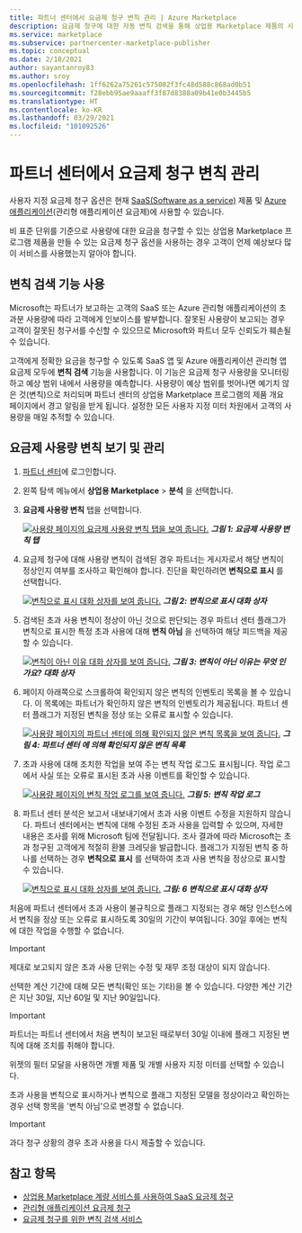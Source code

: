 ```yaml
---
title: 파트너 센터에서 요금제 청구 변칙 관리 | Azure Marketplace
description: 요금제 청구에 대한 자동 변칙 검색을 통해 상업용 Marketplace 제품의 사용 요금이 고객에게 올바르게 청구되도록 하는 방법을 알아봅니다.
ms.service: marketplace
ms.subservice: partnercenter-marketplace-publisher
ms.topic: conceptual
ms.date: 2/18/2021
author: sayantanroy83
ms.author: sroy
ms.openlocfilehash: 1ff6262a75261c575082f3fc48d588c868ad0b51
ms.sourcegitcommit: f28ebb95ae9aaaff3f87d8388a09b41e0b3445b5
ms.translationtype: HT
ms.contentlocale: ko-KR
ms.lasthandoff: 03/29/2021
ms.locfileid: "101092526"
---
```

# <a name="manage-metered-billing-anomalies-in-partner-center"></a>파트너 센터에서 요금제 청구 변칙 관리

사용자 지정 요금제 청구 옵션은 현재 [SaaS(Software as a service)](plan-saas-offer.md) 제품 및 [Azure 애플리케이션](plan-azure-application-offer.md#types-of-plans)(관리형 애플리케이션 요금제)에 사용할 수 있습니다.

비 표준 단위를 기준으로 사용량에 대한 요금을 청구할 수 있는 상업용 Marketplace 프로그램 제품을 만들 수 있는 요금제 청구 옵션을 사용하는 경우 고객이 언제 예상보다 많이 서비스를 사용했는지 알아야 합니다.

## <a name="use-the-anomaly-detection-feature"></a>변칙 검색 기능 사용

Microsoft는 파트너가 보고하는 고객의 SaaS 또는 Azure 관리형 애플리케이션의 초과분 사용량에 따라 고객에게 인보이스를 발부합니다. 잘못된 사용량이 보고되는 경우 고객이 잘못된 청구서를 수신할 수 있으므로 Microsoft와 파트너 모두 신뢰도가 훼손될 수 있습니다.

고객에게 정확한 요금을 청구할 수 있도록 SaaS 앱 및 Azure 애플리케이션 관리형 앱 요금제 모두에 **변칙 검색** 기능을 사용합니다. 이 기능은 요금제 청구 사용량을 모니터링하고 예상 범위 내에서 사용량을 예측합니다. 사용량이 예상 범위를 벗어나면 예기치 않은 것(변칙)으로 처리되며 파트너 센터의 상업용 Marketplace 프로그램의 제품 개요 페이지에서 경고 알림을 받게 됩니다. 설정한 모든 사용자 지정 미터 차원에서 고객의 사용량을 매일 추적할 수 있습니다.

## <a name="view-and-manage-metered-usage-anomalies"></a>요금제 사용량 변칙 보기 및 관리

1. [파트너 센터](https://partner.microsoft.com/dashboard/home)에 로그인합니다.
1. 왼쪽 탐색 메뉴에서 **상업용 Marketplace** > **분석** 을 선택합니다.
1. **요금제 사용량 변칙** 탭을 선택합니다.

    [![사용량 페이지의 요금제 사용량 변칙 탭을 보여 줍니다.](./media/anomaly-detection/metered-usage-anomalies.png)](./media/anomaly-detection/metered-usage-anomalies.png#lightbox)
    ***그림 1: 요금제 사용량 변칙 탭***

1. 요금제 청구에 대해 사용량 변칙이 검색된 경우 파트너는 게시자로서 해당 변칙이 정상인지 여부를 조사하고 확인해야 합니다. 진단을 확인하려면 **변칙으로 표시** 를 선택합니다.

     [![변칙으로 표시 대화 상자를 보여 줍니다.](./media/anomaly-detection/mark-as-anomaly.png)](./media/anomaly-detection/mark-as-anomaly.png#lightbox)
    ***그림 2: 변칙으로 표시 대화 상자***

1. 검색된 초과 사용 변칙이 정상이 아닌 것으로 판단되는 경우 파트너 센터 플래그가 변칙으로 표시한 특정 초과 사용에 대해 **변칙 아님** 을 선택하여 해당 피드백을 제공할 수 있습니다.

    [![변칙이 아닌 이유 대화 상자를 보여 줍니다.](./media/anomaly-detection/why-is-it-not-an-anomaly.png)](./media/anomaly-detection/why-is-it-not-an-anomaly.png#lightbox)
    ***그림 3: 변칙이 아닌 이유는 무엇 인가요? 대화 상자***

1. 페이지 아래쪽으로 스크롤하여 확인되지 않은 변칙의 인벤토리 목록을 볼 수 있습니다. 이 목록에는 파트너가 확인하지 않은 변칙의 인벤토리가 제공됩니다. 파트너 센터 플래그가 지정된 변칙을 정상 또는 오류로 표시할 수 있습니다.

   [![사용량 페이지의 파트너 센터에 의해 확인되지 않은 변칙 목록을 보여 줍니다.](./media/anomaly-detection/unacknowledged-anomalies.png)](./media/anomaly-detection/unacknowledged-anomalies.png#lightbox)
    ***그림 4: 파트너 센터 에 의해 확인되지 않은 변칙 목록***

1. 초과 사용에 대해 조치한 작업을 보여 주는 변칙 작업 로그도 표시됩니다. 작업 로그에서 사실 또는 오류로 표시된 초과 사용 이벤트를 확인할 수 있습니다.

   [![ 사용량 페이지의 변칙 작업 로그를 보여 줍니다.](./media/anomaly-detection/anomaly-action-log.png)](./media/anomaly-detection/anomaly-action-log.png#lightbox)
   ***그림 5: 변칙 작업 로그***

1. 파트너 센터 분석은 보고서 내보내기에서 초과 사용 이벤트 수정을 지원하지 않습니다. 파트너 센터에서는 변칙에 대해 수정된 초과 사용을 입력할 수 있으며, 자세한 내용은 조사를 위해 Microsoft 팀에 전달됩니다. 조사 결과에 따라 Microsoft는 초과 청구된 고객에게 적절히 환불 크레딧을 발급합니다. 플래그가 지정된 변칙 중 하나를 선택하는 경우 **변칙으로 표시** 를 선택하여 초과 사용 변칙을 정상으로 표시할 수 있습니다.

   [![변칙으로 표시 대화 상자를 보여 줍니다.](./media/anomaly-detection/new-reported-usage.png)](./media/anomaly-detection/new-reported-usage.png#lightbox)
   ***그림: 6 변칙으로 표시 대화 상자***

처음에 파트너 센터에서 초과 사용이 불규칙으로 플래그 지정되는 경우 해당 인스턴스에서 변칙을 정상 또는 오류로 표시하도록 30일의 기간이 부여됩니다. 30일 후에는 변칙에 대한 작업을 수행할 수 없습니다.

> [!IMPORTANT]
> 제대로 보고되지 않은 초과 사용 단위는 수정 및 재무 조정 대상이 되지 않습니다.

선택한 계산 기간에 대해 모든 변칙(확인 또는 기타)을 볼 수 있습니다. 다양한 계산 기간은 지난 30일, 지난 60일 및 지난 90일입니다.

> [!IMPORTANT]
> 파트너는 파트너 센터에서 처음 변칙이 보고된 때로부터 30일 이내에 플래그 지정된 변칙에 대해 조치를 취해야 합니다.

위젯의 필터 모달을 사용하면 개별 제품 및 개별 사용자 지정 미터를 선택할 수 있습니다.

초과 사용을 변칙으로 표시하거나 변칙으로 플래그 지정된 모델을 정상이라고 확인하는 경우 선택 항목을 '변칙 아님'으로 변경할 수 없습니다.

> [!IMPORTANT]
> 과다 청구 상황의 경우 초과 사용을 다시 제출할 수 있습니다.

## <a name="see-also"></a>참고 항목
- [상업용 Marketplace 계량 서비스를 사용하여 SaaS 요금제 청구](./partner-center-portal/saas-metered-billing.md)
- [관리형 애플리케이션 요금제 청구](./partner-center-portal/azure-app-metered-billing.md)
- [요금제 청구를 위한 변칙 검색 서비스](./partner-center-portal/anomaly-detection-service-for-metered-billing.md)
